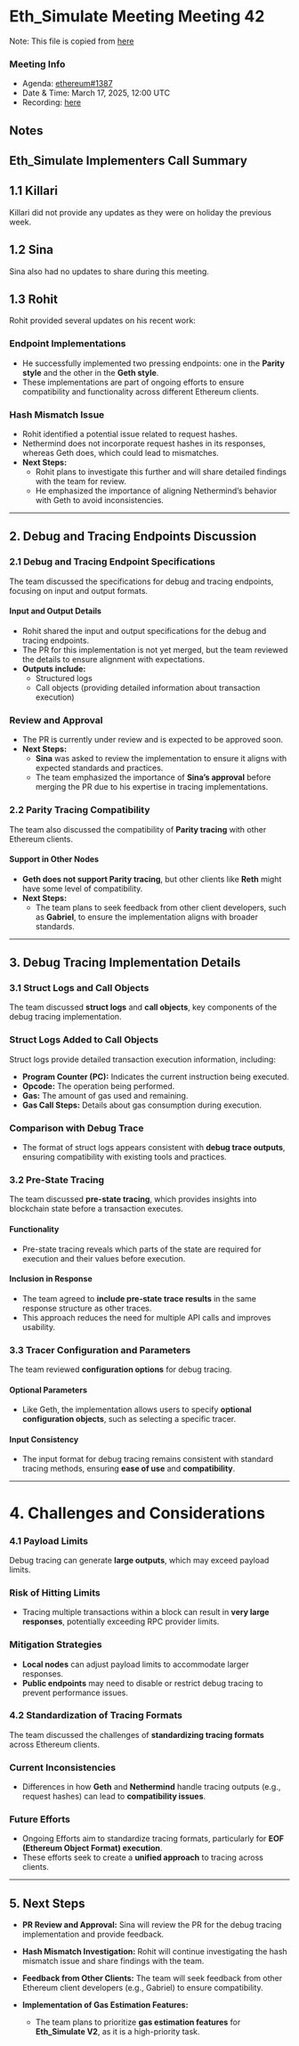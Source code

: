 # Eth_Simulate Meeting Meeting 42
Note: This file is copied from [here](https://github.com/ethereum/pm/issues/1387)

### Meeting Info

- Agenda: [ethereum#1387](https://github.com/ethereum/pm/issues/1387#issue-2925132165)
- Date & Time: March 17, 2025, 12:00 UTC
- Recording: [here](https://youtu.be/Lcd7_CDKV7w)
## Notes
## Eth_Simulate Implementers Call Summary  

## 1.1 Killari  
Killari did not provide any updates as they were on holiday the previous week.  

## 1.2 Sina  
Sina also had no updates to share during this meeting.  

## 1.3 Rohit  
Rohit provided several updates on his recent work:  

### Endpoint Implementations  
- He successfully implemented two pressing endpoints: one in the **Parity style** and the other in the **Geth style**.  
- These implementations are part of ongoing efforts to ensure compatibility and functionality across different Ethereum clients.  

### Hash Mismatch Issue  
- Rohit identified a potential issue related to request hashes.  
- Nethermind does not incorporate request hashes in its responses, whereas Geth does, which could lead to mismatches.  
- **Next Steps:**  
  - Rohit plans to investigate this further and will share detailed findings with the team for review.  
  - He emphasized the importance of aligning Nethermind’s behavior with Geth to avoid inconsistencies.  

---

## 2. Debug and Tracing Endpoints Discussion  

### 2.1 Debug and Tracing Endpoint Specifications  
The team discussed the specifications for debug and tracing endpoints, focusing on input and output formats.  

#### Input and Output Details  
- Rohit shared the input and output specifications for the debug and tracing endpoints.  
- The PR for this implementation is not yet merged, but the team reviewed the details to ensure alignment with expectations.  
- **Outputs include:**  
  - Structured logs  
  - Call objects (providing detailed information about transaction execution)  

### Review and Approval  
- The PR is currently under review and is expected to be approved soon.  
- **Next Steps:**  
  - **Sina** was asked to review the implementation to ensure it aligns with expected standards and practices.  
  - The team emphasized the importance of **Sina’s approval** before merging the PR due to his expertise in tracing implementations.  

### 2.2 Parity Tracing Compatibility  
The team also discussed the compatibility of **Parity tracing** with other Ethereum clients.  

#### Support in Other Nodes  
- **Geth does not support Parity tracing**, but other clients like **Reth** might have some level of compatibility.  
- **Next Steps:**  
  - The team plans to seek feedback from other client developers, such as **Gabriel**, to ensure the implementation aligns with broader standards.  

---

## 3. Debug Tracing Implementation Details  

### 3.1 Struct Logs and Call Objects  
The team discussed **struct logs** and **call objects**, key components of the debug tracing implementation.  

### Struct Logs Added to Call Objects  
Struct logs provide detailed transaction execution information, including:  
- **Program Counter (PC):** Indicates the current instruction being executed.  
- **Opcode:** The operation being performed.  
- **Gas:** The amount of gas used and remaining.  
- **Gas Call Steps:** Details about gas consumption during execution.  

### Comparison with Debug Trace  
- The format of struct logs appears consistent with **debug trace outputs**, ensuring compatibility with existing tools and practices.  

### 3.2 Pre-State Tracing  
The team discussed **pre-state tracing**, which provides insights into blockchain state before a transaction executes.  

#### Functionality  
- Pre-state tracing reveals which parts of the state are required for execution and their values before execution.  

#### Inclusion in Response  
- The team agreed to **include pre-state trace results** in the same response structure as other traces.  
- This approach reduces the need for multiple API calls and improves usability.  

### 3.3 Tracer Configuration and Parameters  
The team reviewed **configuration options** for debug tracing.  

#### Optional Parameters  
- Like Geth, the implementation allows users to specify **optional configuration objects**, such as selecting a specific tracer.  

#### Input Consistency  
- The input format for debug tracing remains consistent with standard tracing methods, ensuring **ease of use** and **compatibility**.  

---

# 4. Challenges and Considerations  

### 4.1 Payload Limits  
Debug tracing can generate **large outputs**, which may exceed payload limits.  

### Risk of Hitting Limits  
- Tracing multiple transactions within a block can result in **very large responses**, potentially exceeding RPC provider limits.  

### Mitigation Strategies  
- **Local nodes** can adjust payload limits to accommodate larger responses.  
- **Public endpoints** may need to disable or restrict debug tracing to prevent performance issues.  

### 4.2 Standardization of Tracing Formats  
The team discussed the challenges of **standardizing tracing formats** across Ethereum clients.  

### Current Inconsistencies  
- Differences in how **Geth** and **Nethermind** handle tracing outputs (e.g., request hashes) can lead to **compatibility issues**.  

### Future Efforts  
- Ongoing Efforts aim to standardize tracing formats, particularly for **EOF (Ethereum Object Format) execution**.  
- These efforts seek to create a **unified approach** to tracing across clients.  

---

## 5. Next Steps  

- **PR Review and Approval:** Sina will review the PR for the debug tracing implementation and provide feedback.  
- **Hash Mismatch Investigation:** Rohit will continue investigating the hash mismatch issue and share findings with the team.  
  
- **Feedback from Other Clients:** The team will seek feedback from other Ethereum client developers (e.g., Gabriel) to ensure compatibility.  
- **Implementation of Gas Estimation Features:**  
  - The team plans to prioritize **gas estimation features** for **Eth_Simulate V2**, as it is a high-priority task.  
